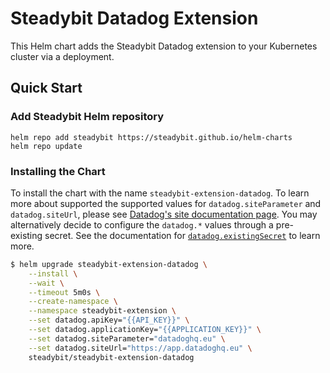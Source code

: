 # Steadybit Datadog Extension 

This Helm chart adds the Steadybit Datadog extension to your Kubernetes cluster via a deployment.

## Quick Start

### Add Steadybit Helm repository

```
helm repo add steadybit https://steadybit.github.io/helm-charts
helm repo update
```

### Installing the Chart

To install the chart with the name `steadybit-extension-datadog`. To learn more about supported the supported values for `datadog.siteParameter` and `datadog.siteUrl`, please see [Datadog's site documentation page](https://docs.datadoghq.com/getting_started/site/#access-the-datadog-site). You may alternatively decide to configure the `datadog.*` values through a pre-existing secret. See the documentation for [`datadog.existingSecret`](https://github.com/steadybit/helm-charts/blob/main/charts/steadybit-extension-datadog/values.yaml#L15) to learn more.

```bash
$ helm upgrade steadybit-extension-datadog \
    --install \
    --wait \
    --timeout 5m0s \
    --create-namespace \
    --namespace steadybit-extension \
    --set datadog.apiKey="{{API_KEY}}" \
    --set datadog.applicationKey="{{APPLICATION_KEY}}" \
    --set datadog.siteParameter="datadoghq.eu" \
    --set datadog.siteUrl="https://app.datadoghq.eu" \
    steadybit/steadybit-extension-datadog
```
